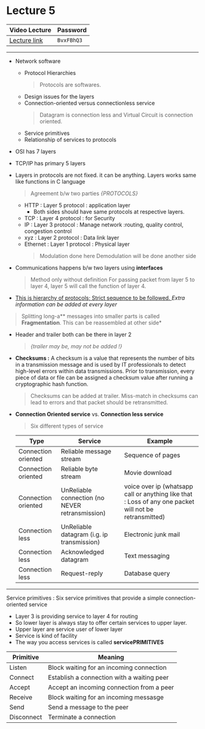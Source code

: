 # Lecture 5

| Video Lecture | Password |
|--|--|
| [Lecture link](https://nirmauni.webex.com/nirmauni/ldr.php?RCID=0beda92c09dcc166f56745c5f9af15f2) | `BvxFBhQ3` |
---

- Network software
	- Protocol Hierarchies
		> Protocols are softwares.
	- Design issues for the layers
	- Connection-oriented versus connectionless service
		> Datagram is connection less and Virtual Circuit is connection oriented.
	- Service primitives
	- Relationship of services to protocols
	
- OSI has 7 layers
- TCP/IP has primary 5 layers
- Layers in protocols are not fixed. it can be anything. Layers works same like functions in C language
	>Agreement b/w two parties *{PROTOCOLS}*
	- HTTP : Layer 5 protocol : application layer
		- Both sides should have same protocols at respective layers.
	- TCP : Layer 4 protocol : for Security 
	- IP : Layer 3 protocol : Manage network  :routing, quality control, congestion control
	- xyz : Layer 2 protocol : Data link layer
	- Ethernet : Layer 1 protocol : Physical layer
		> Modulation done here
		> Demodulation will be done another side

- Communications happens b/w two layers using **interfaces**
	> Method only without definition
	> For passing packet from layer 5 to layer 4, layer 5 will call the function of layer 4.
- <u>This is hierarchy of protocols; Strict sequence to be followed. </u>
_Extra information can be added at every layer_

> Splitting long-a** messages into smaller parts is called **Fragmentation**. This can be reassembled at other side*

- Header and trailer both can be there in layer 2 
	> *{trailer may be, may  not be added !}*
- **Checksums :** A checksum is a value that represents the number of bits in a transmission message and is used by IT professionals to detect high-level errors within data transmissions. Prior to transmission, every piece of data or file can be assigned a checksum value after running a cryptographic hash function.
	> Checksums can be added at trailer.
	> Miss-match in checksums can lead to errors and that packet should be retransmitted.

- **Connection Oriented service** vs. **Connection less service**
	> Six different types of service
	
	|Type|Service|Example|
	|--|--|--|
	|Connection oriented |Reliable message stream | Sequence of pages|
	|Connection oriented |Reliable byte stream | Movie download|
	|Connection oriented |UnReliable connection (no NEVER retransmission)| voice over ip (whatsapp call or anything like that : Loss of any one packet will not be retransmitted)|
	|Connection less |UnReliable datagram (i.g. ip transmission)| Electronic junk mail|
	|Connection less |Acknowledged datagram |Text messaging|
	|Connection less |Request-reply | Database query|
	
	
---
Service primitives : Six service primitives that provide a simple connection-oriented service
- Layer 3 is providing service to layer 4 for routing
- So lower layer is always stay  to offer certain services to upper layer.
- Upper layer are service user of lower layer
- Service is kind of facility 
- The way you access services is called **servicePRIMITIVES**

|Primitive|Meaning|
|--|--|
| Listen | Block waiting for an incoming connection |
| Connect | Establish a connection with a waiting peer|
| Accept | Accept an incoming connection from a peer |
| Receive | Block waiting for an incoming messasge|
| Send | Send a message to the peer |
| Disconnect | Terminate a connection |
